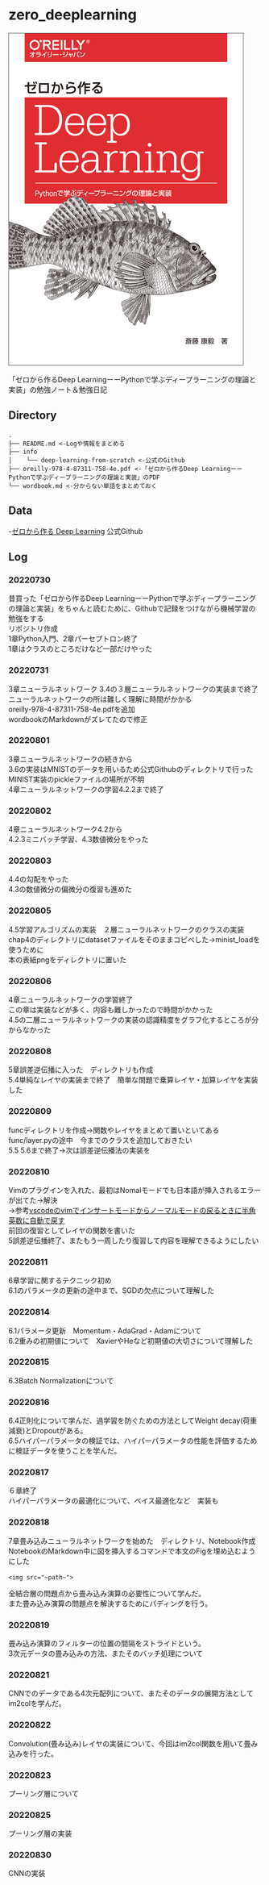 # zero_deeplearning

![img](./zero_deeplearning_img.jpeg)


「ゼロから作るDeep LearningーーPythonで学ぶディープラーニングの理論と実装」の勉強ノート＆勉強日記


## Directory
```
.
├── README.md <-Logや情報をまとめる
├── info
│    └── deep-learning-from-scratch <-公式のGithub
├── oreilly-978-4-87311-758-4e.pdf <-「ゼロから作るDeep LearningーーPythonで学ぶディープラーニングの理論と実装」のPDF
└── wordbook.md <-分からない単語をまとめておく
```


## Data
-[ゼロから作る Deep Learning](https://github.com/oreilly-japan/deep-learning-from-scratch)
公式Github


## Log
### 20220730
昔買った「ゼロから作るDeep LearningーーPythonで学ぶディープラーニングの理論と実装」をちゃんと読むために、Githubで記録をつけながら機械学習の勉強をする<br>
リポジトリ作成<br>
1章Python入門、2章パーセプトロン終了<br>
1章はクラスのところだけなど一部だけやった

### 20220731
3章ニューラルネットワーク 3.4の３層ニューラルネットワークの実装まで終了<br>
ニューラルネットワークの所は難しく理解に時間がかかる<br>
oreilly-978-4-87311-758-4e.pdfを追加<br>
wordbookのMarkdownがズレてたので修正<br>

### 20220801
3章ニューラルネットワークの続きから<br>
3.6の実装はMNISTのデータを用いるため公式Githubのディレクトリで行った<br>
MINIST実装のpickleファイルの場所が不明<br>
4章ニューラルネットワークの学習4.2.2まで終了

### 20220802
4章ニューラルネットワーク4.2から<br>
4.2.3ミニバッチ学習、4.3数値微分をやった

### 20220803
4.4の勾配をやった<br>
4.3の数値微分の偏微分の復習も進めた

### 20220805
4.5学習アルゴリズムの実装　２層ニューラルネットワークのクラスの実装<br>
chap4のディレクトリにdatasetファイルをそのままコピペした→minist_loadを使うために<br>
本の表紙pngをディレクトリに置いた

### 20220806
4章ニューラルネットワークの学習終了<br>
この章は実装などが多く、内容も難しかったので時間がかかった<br>
4.5の二層ニューラルネットワークの実装の認識精度をグラフ化するところが分からなかった

### 20220808
5章誤差逆伝播に入った　ディレクトリも作成<br>
5.4単純なレイヤの実装まで終了　簡単な問題で乗算レイヤ・加算レイヤを実装した

### 20220809
funcディレクトリを作成→関数やレイヤをまとめて置いといてある<br>
func/layer.pyの途中　今までのクラスを追加しておきたい<br>
5.5 5.6まで終了→次は誤差逆伝播法の実装を

### 20220810
Vimのプラグインを入れた、最初はNomalモードでも日本語が挿入されるエラーが出てた→解決<br>
→参考[vscodeのvimでインサートモードからノーマルモードの戻るときに半角英数に自動で戻す](https://modest-mahavira-e86dcc.netlify.app/blog/vim-in-vscode-input-method/)<br>
前回の復習としてレイヤの関数を書いた<br>
5誤差逆伝播終了、またもう一周したり復習して内容を理解できるようにしたい

### 20220811
6章学習に関するテクニック初め<br>
6.1のパラメータの更新の途中まで、SGDの欠点について理解した

### 20220814
6.1パラメータ更新　Momentum・AdaGrad・Adamについて<br>
6.2重みの初期値について　XavierやHeなど初期値の大切さについて理解した<br>

### 20220815
6.3Batch Normalizationについて<br>

### 20220816
6.4正則化について学んだ、過学習を防ぐための方法としてWeight decay(荷重減衰)とDropoutがある。<br>
6.5ハイパーパラメータの検証では、ハイパーパラメータの性能を評価するために検証データを使うことを学んだ。

### 20220817
６章終了<br>
ハイパーパラメータの最適化について、ベイス最適化など　実装も

### 20220818
7章畳み込みニューラルネットワークを始めた　ディレクトリ、Notebook作成<br>
NotebookのMarkdown中に図を挿入するコマンドで本文のFigを埋め込むようにした<br>
```
<img src="~path~">
```
全結合層の問題点から畳み込み演算の必要性について学んだ。<br>
また畳み込み演算の問題点を解決するためにパディングを行う。

### 20220819
畳み込み演算のフィルターの位置の間隔をストライドという。<br>
3次元データの畳み込みの方法、またそのバッチ処理について<br>

### 20220821
CNNでのデータである4次元配列について、またそのデータの展開方法としてim2colを学んだ。<br>

### 20220822
Convolution(畳み込み)レイヤの実装について、今回はim2col関数を用いて畳み込みを行った。<br>

### 20220823
プーリング層について

### 20220825
プーリング層の実装

### 20220830
CNNの実装
